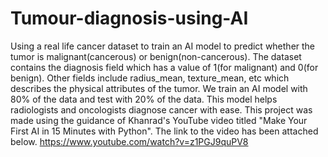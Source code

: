 # Tumour-diagnosis-using-AI
Using a real life cancer dataset to train an AI model to predict whether the tumor is malignant(cancerous) or benign(non-cancerous). The dataset contains the diagnosis field which has a value of 1(for malignant) and 0(for benign). Other fields include radius_mean, texture_mean, etc which describes the physical attributes of the tumor. We train an AI model with 80% of the data and test with 20% of the data. This model helps radiologists and oncologists diagnose cancer with ease. 
This project was made using the guidance of Khanrad's YouTube video titled "Make Your First AI in 15 Minutes with Python". The link to the video has been attached below.
https://www.youtube.com/watch?v=z1PGJ9quPV8
